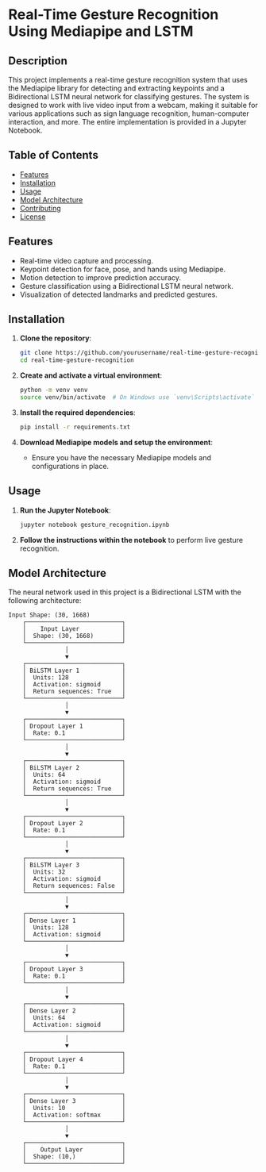 # Real-Time Gesture Recognition Using Mediapipe and LSTM

## Description

This project implements a real-time gesture recognition system that uses the Mediapipe library for detecting and extracting keypoints and a Bidirectional LSTM neural network for classifying gestures. The system is designed to work with live video input from a webcam, making it suitable for various applications such as sign language recognition, human-computer interaction, and more. The entire implementation is provided in a Jupyter Notebook.

## Table of Contents
- [Features](#features)
- [Installation](#installation)
- [Usage](#usage)
- [Model Architecture](#model-architecture)
- [Contributing](#contributing)
- [License](#license)

## Features
- Real-time video capture and processing.
- Keypoint detection for face, pose, and hands using Mediapipe.
- Motion detection to improve prediction accuracy.
- Gesture classification using a Bidirectional LSTM neural network.
- Visualization of detected landmarks and predicted gestures.

## Installation

1. **Clone the repository**:
    ```bash
    git clone https://github.com/yourusername/real-time-gesture-recognition.git
    cd real-time-gesture-recognition
    ```

2. **Create and activate a virtual environment**:
    ```bash
    python -m venv venv
    source venv/bin/activate  # On Windows use `venv\Scripts\activate`
    ```

3. **Install the required dependencies**:
    ```bash
    pip install -r requirements.txt
    ```

4. **Download Mediapipe models and setup the environment**:
    - Ensure you have the necessary Mediapipe models and configurations in place.

## Usage

1. **Run the Jupyter Notebook**:
    ```bash
    jupyter notebook gesture_recognition.ipynb
    ```

2. **Follow the instructions within the notebook** to perform live gesture recognition.

## Model Architecture

The neural network used in this project is a Bidirectional LSTM with the following architecture:

```plaintext
Input Shape: (30, 1668)
    ┌───────────────────────────┐
    │    Input Layer            │
    │  Shape: (30, 1668)        │
    └───────────────────────────┘
                │
                ▼
    ┌───────────────────────────┐
    │ BiLSTM Layer 1            │
    │  Units: 128               │
    │  Activation: sigmoid      │
    │  Return sequences: True   │
    └───────────────────────────┘
                │
                ▼
    ┌───────────────────────────┐
    │ Dropout Layer 1           │
    │  Rate: 0.1                │
    └───────────────────────────┘
                │
                ▼
    ┌───────────────────────────┐
    │ BiLSTM Layer 2            │
    │  Units: 64                │
    │  Activation: sigmoid      │
    │  Return sequences: True   │
    └───────────────────────────┘
                │
                ▼
    ┌───────────────────────────┐
    │ Dropout Layer 2           │
    │  Rate: 0.1                │
    └───────────────────────────┘
                │
                ▼
    ┌───────────────────────────┐
    │ BiLSTM Layer 3            │
    │  Units: 32                │
    │  Activation: sigmoid      │
    │  Return sequences: False  │
    └───────────────────────────┘
                │
                ▼
    ┌───────────────────────────┐
    │ Dense Layer 1             │
    │  Units: 128               │
    │  Activation: sigmoid      │
    └───────────────────────────┘
                │
                ▼
    ┌───────────────────────────┐
    │ Dropout Layer 3           │
    │  Rate: 0.1                │
    └───────────────────────────┘
                │
                ▼
    ┌───────────────────────────┐
    │ Dense Layer 2             │
    │  Units: 64                │
    │  Activation: sigmoid      │
    └───────────────────────────┘
                │
                ▼
    ┌───────────────────────────┐
    │ Dropout Layer 4           │
    │  Rate: 0.1                │
    └───────────────────────────┘
                │
                ▼
    ┌───────────────────────────┐
    │ Dense Layer 3             │
    │  Units: 10                │
    │  Activation: softmax      │
    └───────────────────────────┘
                │
                ▼
    ┌───────────────────────────┐
    │    Output Layer           │
    │  Shape: (10,)             │
    └───────────────────────────┘
